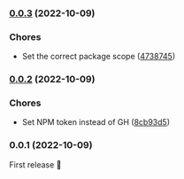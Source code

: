 

### [0.0.3](https://github.com/MorevM/console.css/compare/v0.0.2...v0.0.3) (2022-10-09)


### Chores

* Set the correct package scope ([4738745](https://github.com/MorevM/console.css/commit/47387459ef35e2d33b6203e871ae3a039fc9002e))

### [0.0.2](https://github.com/MorevM/console.css/compare/v0.0.1...v0.0.2) (2022-10-09)


### Chores

* Set NPM token instead of GH ([8cb93d5](https://github.com/MorevM/console.css/commit/8cb93d59e0141bda14c0e8aaf64a791fd0475eea))

### 0.0.1 (2022-10-09)

First release 🎉